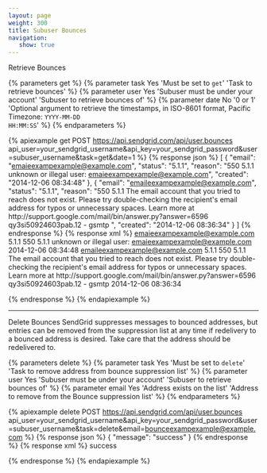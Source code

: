 ```yaml
---
layout: page
weight: 300
title: Subuser Bounces
navigation:
   show: true
---
```


<page-anchor el="h2">
Retrieve Bounces
</page-anchor>

{% parameters get %}
 {% parameter task Yes 'Must be set to <code>get</code>' 'Task to retrieve bounces' %}
 {% parameter user Yes 'Subuser must be under your account' 'Subuser to retrieve bounces of' %}
 {% parameter date No '0 or 1' 'Optional argument to retrieve the timestamps, in ISO-8601 format, Pacific Timezone: <code>YYYY-MM-DD HH:MM:SS</code>' %}
{% endparameters %}

{% apiexample get POST https://api.sendgrid.com/api/user.bounces api_user=your_sendgrid_username&api_key=your_sendgrid_password&user=subuser_username&task=get&date=1 %}
  {% response json %}
[
  {
    "email": "emaieexampexample@example.com",
    "status": "5.1.1",
    "reason": "550 5.1.1 unknown or illegal user: emaieexampexample@example.com",
    "created": "2014-12-06 08:34:48"
  },
  {
    "email": "emaileexampexample@example.com",
    "status": "5.1.1",
    "reason": "550 5.1.1 The email account that you tried to reach does not exist. Please try double-checking the recipient's email address for typos or unnecessary spaces. Learn more at http:\/\/support.google.com\/mail\/bin\/answer.py?answer=6596 qy3si50924603pab.12 - gsmtp ",
    "created": "2014-12-06 08:36:34"
  }
]
  {% endresponse %}
  {% response xml %}
<bounces>
   <bounce>
      <email>emaieexampexample@example.com</email>
      <status>5.1.1</status>
      <reason>550 5.1.1 unknown or illegal user: emaieexampexample@example.com</reason>
      <created>2014-12-06 08:34:48</created>
   </bounce>
   <bounce>
      <email>emaileexampexample@example.com</email>
      <status>5.1.1</status>
      <reason>550 5.1.1 The email account that you tried to reach does not exist. Please try double-checking the recipient's email address for typos or unnecessary spaces. Learn more at http:\/\/support.google.com\/mail\/bin\/answer.py?answer=6596 qy3si50924603pab.12 - gsmtp </reason>
      <created>2014-12-06 08:36:34</created>
   </bounce>
</bounces>

  {% endresponse %}
{% endapiexample %}

* * * * *

<page-anchor el="h2">
Delete Bounces
</page-anchor>
SendGrid suppresses messages to bounced addresses, but entries can be removed from the suppression list at any time if redelivery to a bounced address is desired. Take care that the address should be redelivered to.

{% parameters delete %}
 {% parameter task Yes 'Must be set to <code>delete</code>' 'Task to remove address from bounce suppression list' %}
 {% parameter user Yes 'Subuser must be under your account' 'Subuser to retrieve bounces of' %}
 {% parameter email Yes 'Address exists on the list' 'Address to remove from the Bounce suppression list' %}
{% endparameters %}

{% apiexample delete POST https://api.sendgrid.com/api/user.bounces api_user=your_sendgrid_username&api_key=your_sendgrid_password&user=subuser_username&task=delete&email=bounceexampexample@example.com %}
  {% response json %}
{
  "message": "success"
}
  {% endresponse %}
  {% response xml %}
<result>
   <message>success</message>
</result>

  {% endresponse %}
{% endapiexample %}
